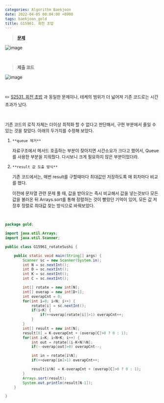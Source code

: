 ```yaml
---
categories: Algorithm Baekjoon
date: 2022-04-05 00:04:00 +0900
tags: baekjoon_gold
title: G15961. 회전 초밥
---
```


> **[문제](https://www.acmicpc.net/problem/15961)**

![image](https://user-images.githubusercontent.com/80896077/173901019-30d8964c-244e-4cce-81e0-0bbbf3a68285.png)

<br>

> **제출 코드**

![image](https://user-images.githubusercontent.com/80896077/173901042-be2935f6-a0a2-4d54-96df-4c865e43e05e.png)

<br>

✏️ [S2531. 회전 초밥](https://www.acmicpc.net/problem/2531) 과 동일한 문제이나, 테케의 범위가 더 넓어져 기존 코드로는 시간초과가 났다.

<br>

기존 코드의 로직 자체는 더이상 최적화 할 수 없다고 판단해서, 구현 부분에서 줄일 수 있는 것을 찾았다. 아래의 두가지를 수정해 보았다.

1. `**queue 제거**`

   자료구조에서 메서드 호출하는 부분이 잦아지면 시간소요가 크다고 했어서, Queue를 사용한 부분을 지워줬다. 다시보니 크게 필요하지 않은 부분이었더라.

2. `**result 값 도출 방식**`

   기존 코드에서는, 매번 result를 구할때마다 최대값만 저장하도록 매 회차마다 비교를 했다.

   이전에 문자열 관련 문제 풀 때, 값을 받아오는 즉시 비교해서 값을 넣는것보다 모든 값을 불러온 뒤 Arrays.sort를 통해 정렬하는 것이 빨랐던 기억이 있어, 모든 값 저장후 정렬로 최대값 찾는 방식으로 바꿔보았다.

<br>

```java
package gold;

import java.util.Arrays;
import java.util.Scanner;

public class G15961_rotateSushi {

	public static void main(String[] args) {
		Scanner sc = new Scanner(System.in);
		int N = sc.nextInt();
		int D = sc.nextInt();
		int K = sc.nextInt();
		int C = sc.nextInt();

		int[] rotate = new int[N];
		int[] overap = new int[D+1];
		int overapCnt = 0;
		for(int i=0; i<N; i++) {
			rotate[i] = sc.nextInt();
			if(i<K) {
				if(++overap[rotate[i]]>1) overapCnt++;
			}
		}
		int[] result = new int[N];
		result[0] = K-overapCnt + (overap[C]>0 ? 0 : 1);
		for(int i=K; i<N+K; i++) {
			int out = rotate[(i-K+N)%N];
			if(--overap[out]>0) overapCnt--;

			int in = rotate[i%N];
			if(++overap[in]>1) overapCnt++;

			result[i%N] = K-overapCnt + (overap[C]>0 ? 0 : 1);
		}
		Arrays.sort(result);
		System.out.println(result[N-1]);
	}

}
```
